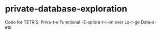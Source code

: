 # private-database-exploration
Code for TETRIS: Priva-t-e Functional -E-xplora-t-i-on over La-r-ge Data-s-ets 
